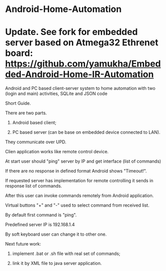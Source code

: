 Android-Home-Automation
=======================

Update.
See fork for embedded server based on Atmega32 Ethrenet board:
https://github.com/yamukha/Embedded-Android-Home-IR-Automation
=======================

Android and PC based client-server system to home automation
with two (login and main) activities, SQLite and JSON code

Short Guide.


There are two parts.

1) Android based client;

2) PC based server (can be base on embedded device connected to LAN).

They communicate over UPD.


Clien application works like remote control device.

At start user should "ping" server by IP and get interface (list of commands)

If there are no response in defined format Android shows "Timeout!".

If requested server has implementation for remote controlling it sends in response list of commands.

After this user can invoke commands remotely from Android application.


Virtual buttons "+" and "-" used to select command from received list.


By default first command is "ping".

Predefined server IP is 192.168.1.4

By soft keyboard user can change it to other one.


Next future work:

1) implement .bat or .sh file with real set of commands;

2) link it by XML file to java server application.
